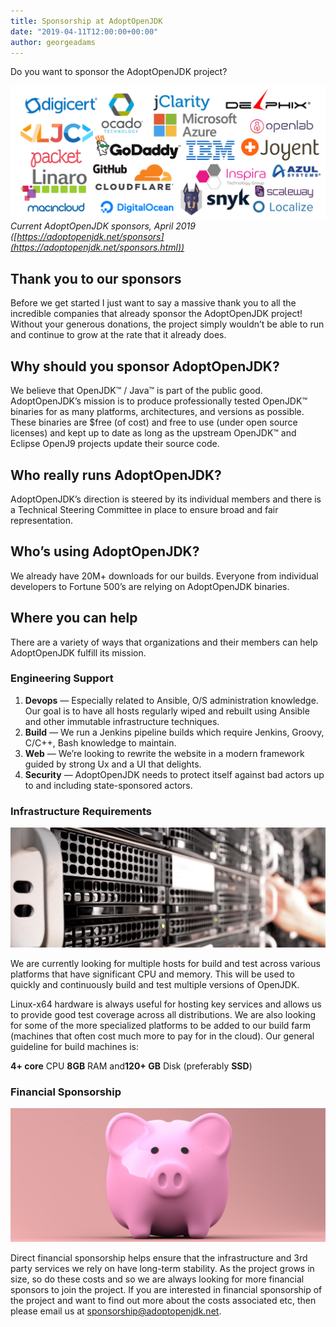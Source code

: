 ```yaml
---
title: Sponsorship at AdoptOpenJDK
date: "2019-04-11T12:00:00+00:00"
author: georgeadams
---
```


Do you want to sponsor the AdoptOpenJDK project?<!-- excerpt-end -->

![Collage with logos of AdoptOpenJDK sponsors as of April 2019](./sponsors.png)
*Current AdoptOpenJDK sponsors, April 2019 ([https://adoptopenjdk.net/sponsors](https://adoptopenjdk.net/sponsors.html))*

## Thank you to our sponsors

Before we get started I just want to say a massive thank you to all the incredible companies that already sponsor the AdoptOpenJDK project! Without your generous donations, the project simply wouldn’t be able to run and continue to grow at the rate that it already does.

## Why should you sponsor AdoptOpenJDK?

We believe that OpenJDK™ / Java™ is part of the public good. AdoptOpenJDK’s mission is to produce professionally tested OpenJDK™ binaries for as many platforms, architectures, and versions as possible. These binaries are ​$free​ (of cost) and ​free​ to use (under open source licenses) and kept up to date as long as the upstream OpenJDK™ and Eclipse OpenJ9 projects update their source code.

## Who really runs AdoptOpenJDK?

AdoptOpenJDK’s direction is steered by its individual members and there is a ​Technical Steering Committee​ in place to ensure broad and fair representation.

## Who’s using AdoptOpenJDK?

We already have 20M+ downloads for our builds. Everyone from individual developers to Fortune 500’s are relying on AdoptOpenJDK binaries.

## Where you can help

There are a variety of ways that organizations and their members can help AdoptOpenJDK fulfill its mission.

### Engineering Support

1. **Devops**​​ — Especially related to Ansible, O/S administration knowledge. Our goal is to have all hosts regularly wiped and rebuilt using Ansible and other immutable infrastructure techniques.
2. **Build**​​ — We run a Jenkins pipeline builds which require Jenkins, Groovy, C/C++, Bash knowledge to maintain.
3. **Web**​​ — We’re looking to rewrite the website in a modern framework guided by strong Ux and a UI that delights.
4. **Security**​​ — AdoptOpenJDK needs to protect itself against bad actors up to and including state-sponsored actors.

### Infrastructure Requirements

![](./servers.jpeg)

We are currently looking for multiple hosts for build and test across various platforms that have significant CPU and memory. This will be used to quickly and continuously build and test multiple versions of OpenJDK.

Linux-x64 hardware is always useful for hosting key services and allows us to provide good test coverage across all distributions. We are also looking for some of the more specialized platforms to be added to our build farm (machines that often cost much more to pay for in the cloud). Our general guideline for build machines is:

**4+ core** ​​CPU ​​**8GB**​​ RAM and ​​**120+ GB**​​ Disk (preferably ​​**SSD**​​)

### Financial Sponsorship

![](./piggy_bank.jpeg)

Direct financial sponsorship helps ensure that the infrastructure and 3rd party services we rely on have long-term stability. As the project grows in size, so do these costs and so we are always looking for more financial sponsors to join the project. If you are interested in financial sponsorship of the project and want to find out more about the costs associated etc, then please email us at [sponsorship@adoptopenjdk.net](mailto:sponsorship@adoptopenjdk.net).
